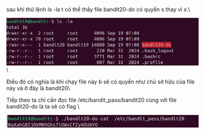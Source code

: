 sau khi thử lệnh ls -la t có thể thấy file bandit20-do có quyền s thay vì x.\

![alt text](image/20.1.png)\

Điều đó có nghĩa là khi chạy file này b sẽ có quyền như chủ sở hữu của file này và ở đây là bandit20\

Tiếp theo ta chỉ cần đọc file /etc/bandit_pass/bandit20 cùng với file bandit20-do là ta sẽ có flag \

![alt text](image/20.2.png)